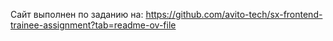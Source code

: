 Сайт выполнен по заданию на: https://github.com/avito-tech/sx-frontend-trainee-assignment?tab=readme-ov-file
